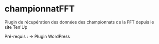 # championnatFFT
Plugin de récupération des données des championnats de la FFT depuis le site Ten'Up

Pré-requis :
-> Plugin WordPress
